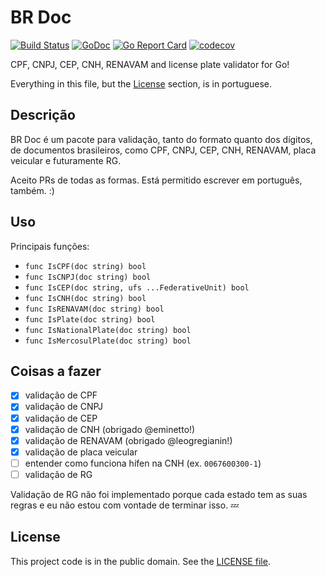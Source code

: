 # BR Doc

[![Build Status][tag1img]][tag1link]
[![GoDoc][tag2img]][tag2link]
[![Go Report Card][tag3img]][tag3link]
[![codecov][tag4img]][tag4link]

CPF, CNPJ, CEP, CNH, RENAVAM and license plate validator for Go!

Everything in this file, but the [License](#license) section, is in portuguese.

## Descrição

BR Doc é um pacote para validação, tanto do formato quanto dos dígitos, de documentos
brasileiros, como CPF, CNPJ, CEP, CNH, RENAVAM, placa veicular e futuramente RG.

Aceito PRs de todas as formas. Está permitido escrever em português, também. :)

## Uso

Principais funções:

- `func IsCPF(doc string) bool`
- `func IsCNPJ(doc string) bool`
- `func IsCEP(doc string, ufs ...FederativeUnit) bool`
- `func IsCNH(doc string) bool`
- `func IsRENAVAM(doc string) bool`
- `func IsPlate(doc string) bool`
- `func IsNationalPlate(doc string) bool`
- `func IsMercosulPlate(doc string) bool`

## Coisas a fazer

- [x] validação de CPF
- [x] validação de CNPJ
- [x] validação de CEP
- [x] validação de CNH (obrigado @eminetto!)
- [x] validação de RENAVAM (obrigado @leogregianin!)
- [x] validação de placa veicular
- [ ] entender como funciona hífen na CNH (ex. `0067600300-1`)
- [ ] validação de RG

Validação de RG não foi implementado porque cada estado tem as suas regras e eu não
estou com vontade de terminar isso. :zzz:

## License

This project code is in the public domain. See the [LICENSE file][1].

[1]: https://github.com/Nhanderu/brdoc/blob/master/LICENSE

[tag1img]: https://travis-ci.org/Nhanderu/brdoc.svg?branch=master
[tag1link]: https://travis-ci.org/Nhanderu/brdoc
[tag2img]: https://godoc.org/github.com/Nhanderu/brdoc?status.png
[tag2link]: https://godoc.org/github.com/Nhanderu/brdoc
[tag3img]: https://goreportcard.com/badge/github.com/Nhanderu/brdoc
[tag3link]: https://goreportcard.com/report/github.com/Nhanderu/brdoc
[tag4img]: https://codecov.io/gh/Nhanderu/brdoc/branch/master/graph/badge.svg
[tag4link]: https://codecov.io/gh/Nhanderu/brdoc
